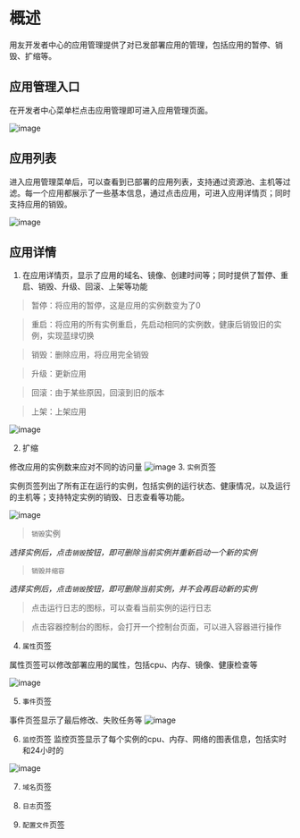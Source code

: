 # 概述
用友开发者中心的应用管理提供了对已发部署应用的管理，包括应用的暂停、销毁、扩缩等。
## 应用管理入口
在开发者中心菜单栏点击应用管理即可进入应用管理页面。

![image](/articles/cloud/3-/images/appmanage_1.png)

## 应用列表
进入应用管理菜单后，可以查看到已部署的应用列表，支持通过资源池、主机等过滤。每一个应用都展示了一些基本信息，通过点击应用，可进入应用详情页；同时支持应用的销毁。

![image](/articles/cloud/3-/images/appmanage_2.png)

## 应用详情
1. 在应用详情页，显示了应用的域名、镜像、创建时间等；同时提供了暂停、重启、销毁、升级、回滚、上架等功能
> 暂停：将应用的暂停，这是应用的实例数变为了0

> 重启：将应用的所有实例重启，先启动相同的实例数，健康后销毁旧的实例，实现蓝绿切换

> 销毁：删除应用，将应用完全销毁

> 升级：更新应用

> 回滚：由于某些原因，回滚到旧的版本

> 上架：上架应用

![image](/articles/cloud/3-/images/appmanage_3.png)

2. 扩缩

修改应用的实例数来应对不同的访问量
![image](/articles/cloud/3-/images/appmanage_4.png)
3. ```实例```页签

实例页签列出了所有正在运行的实例，包括实例的运行状态、健康情况，以及运行的主机等；支持特定实例的销毁、日志查看等功能。

![image](/articles/cloud/3-/images/appmanage_5.png)

> ```销毁```实例

*选择实例后，点击```销毁```按钮，即可删除当前实例并重新启动一个新的实例*
> ```销毁并缩容```

*选择实例后，点击```销毁```按钮，即可删除当前实例，并不会再启动新的实例*
> 点击运行日志的图标，可以查看当前实例的运行日志

> 点击容器控制台的图标，会打开一个控制台页面，可以进入容器进行操作

4. ```属性```页签

属性页签可以修改部署应用的属性，包括cpu、内存、镜像、健康检查等

![image](/articles/cloud/3-/images/appmanage_6.png)


5. ```事件```页签

事件页签显示了最后修改、失败任务等
![image](/articles/cloud/3-/images/appmanage_7.png)

6. ```监控```页签
监控页签显示了每个实例的cpu、内存、网络的图表信息，包括实时和24小时的

![image](/articles/cloud/3-/images/appmanage_8.png)

7. ```域名```页签

8. ```日志```页签

9. ```配置文件```页签
